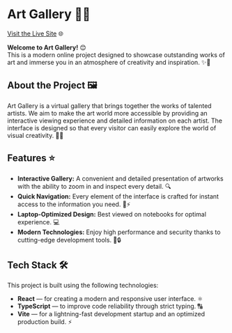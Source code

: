 # Art Gallery 🎨✨

[Visit the Live Site](https://suchachevskaya.github.io/art-gallery) 🌐

**Welcome to Art Gallery!** 😊  
This is a modern online project designed to showcase outstanding works of art and immerse you in an atmosphere of creativity and inspiration. ✨🌟

## About the Project 🖼️

Art Gallery is a virtual gallery that brings together the works of talented artists. We aim to make the art world more accessible by providing an interactive viewing experience and detailed information on each artist. The interface is designed so that every visitor can easily explore the world of visual creativity. 🚀🎨

## Features ⭐

- **Interactive Gallery:** A convenient and detailed presentation of artworks with the ability to zoom in and inspect every detail. 🔍  
- **Quick Navigation:** Every element of the interface is crafted for instant access to the information you need. 🧭⚡  
- **Laptop-Optimized Design:** Best viewed on notebooks for optimal experience. 💻 
- **Modern Technologies:** Enjoy high performance and security thanks to cutting-edge development tools. 🚀🔒

## Tech Stack 🛠️

This project is built using the following technologies:
- **React** — for creating a modern and responsive user interface. ⚛️  
- **TypeScript** — to improve code reliability through strict typing. 🔠  
- **Vite** — for a lightning-fast development startup and an optimized production build. ⚡


